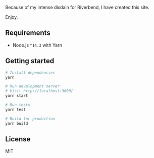 Because of my intense disdain for Riverbend, I have created this site.

Enjoy.

## Requirements

 - Node.js `^14.3` with Yarn

## Getting started

```bash
# Install dependencies
yarn

# Run development server
# Visit http://localhost:3000/
yarn start

# Run tests
yarn test

# Build for production
yarn build
```

## License

MIT
